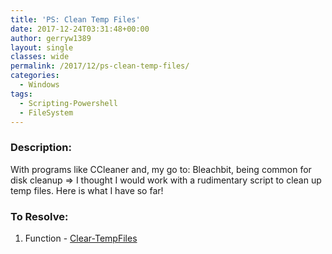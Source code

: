 ```yaml
---
title: 'PS: Clean Temp Files'
date: 2017-12-24T03:31:48+00:00
author: gerryw1389
layout: single
classes: wide
permalink: /2017/12/ps-clean-temp-files/
categories:
  - Windows
tags:
  - Scripting-Powershell
  - FileSystem
---
```

<!--more-->

### Description:

With programs like CCleaner and, my go to: Bleachbit, being common for disk cleanup => I thought I would work with a rudimentary script to clean up temp files. Here is what I have so far!

### To Resolve:

1. Function - [Clear-TempFiles](https://github.com/gerryw1389/powershell/blob/master/gwFilesystem/Public/Clear-TempFiles.ps1)